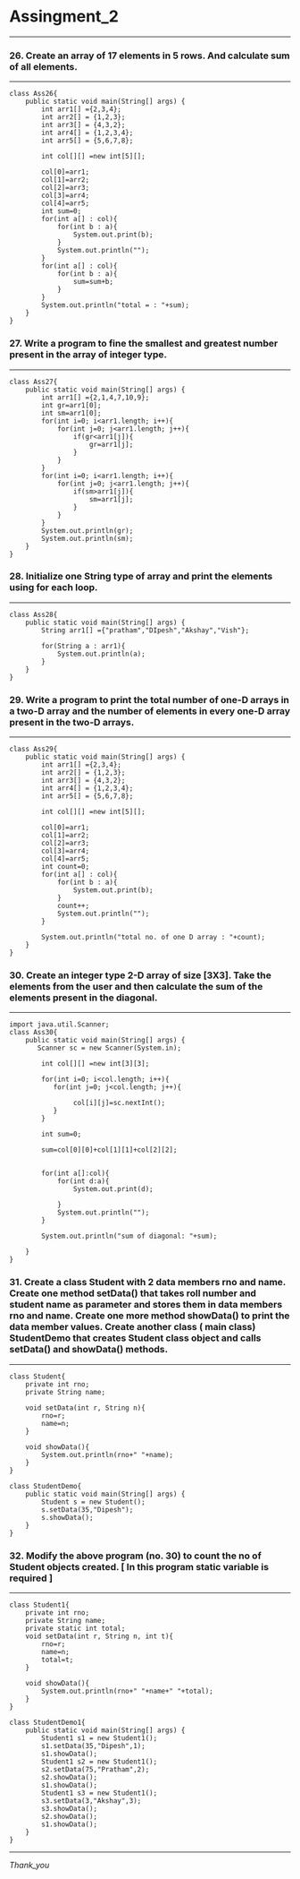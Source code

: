 # Assingment_2

---

### 26.	Create an array of 17 elements in 5 rows.  And calculate sum of all elements.
---

```
class Ass26{
    public static void main(String[] args) {
        int arr1[] ={2,3,4};
        int arr2[] = {1,2,3};
        int arr3[] = {4,3,2};
        int arr4[] = {1,2,3,4};
        int arr5[] = {5,6,7,8};

        int col[][] =new int[5][];

        col[0]=arr1;
        col[1]=arr2;
        col[2]=arr3;
        col[3]=arr4;
        col[4]=arr5;
        int sum=0;
        for(int a[] : col){
            for(int b : a){
                System.out.print(b);
            }
            System.out.println("");
        }
        for(int a[] : col){
            for(int b : a){
                sum=sum+b;
            }     
        }
        System.out.println("total = : "+sum);
    }
}
```
### 27.	Write a program to fine the smallest and greatest number present in the array of integer type.
---

```
class Ass27{
    public static void main(String[] args) {
        int arr1[] ={2,1,4,7,10,9};
        int gr=arr1[0];
        int sm=arr1[0];
        for(int i=0; i<arr1.length; i++){
            for(int j=0; j<arr1.length; j++){
                if(gr<arr1[j]){
                    gr=arr1[j];
                }
            }
        }
        for(int i=0; i<arr1.length; i++){
            for(int j=0; j<arr1.length; j++){
                if(sm>arr1[j]){
                    sm=arr1[j];
                }
            }
        }
        System.out.println(gr);
        System.out.println(sm);
    }       
}
```
### 28.	Initialize one String type of array and print the elements using for each loop.
---

```
class Ass28{
    public static void main(String[] args) {
        String arr1[] ={"pratham","DIpesh","Akshay","Vish"};
        
        for(String a : arr1){
            System.out.println(a);
        }
    }       
}
```
### 29.	Write a program to print the total number of one-D arrays in a two-D array and the number of elements in every one-D array present in the two-D arrays.
---

```
class Ass29{
    public static void main(String[] args) {
        int arr1[] ={2,3,4};
        int arr2[] = {1,2,3};
        int arr3[] = {4,3,2};
        int arr4[] = {1,2,3,4};
        int arr5[] = {5,6,7,8};

        int col[][] =new int[5][];

        col[0]=arr1;
        col[1]=arr2;
        col[2]=arr3;
        col[3]=arr4;
        col[4]=arr5;
        int count=0;
        for(int a[] : col){
            for(int b : a){
                System.out.print(b);
            }
            count++;
            System.out.println("");
        }
        
        System.out.println("total no. of one D array : "+count);
    }
}
```
### 30.	Create an integer type 2-D array of size [3X3]. Take the elements from the user and then calculate the sum of the elements present in the diagonal.
---

```
import java.util.Scanner;
class Ass30{
    public static void main(String[] args) {
       Scanner sc = new Scanner(System.in);

        int col[][] =new int[3][3];
        
        for(int i=0; i<col.length; i++){
           for(int j=0; j<col.length; j++){
                
                col[i][j]=sc.nextInt();
           }
        }

        int sum=0;

        sum=col[0][0]+col[1][1]+col[2][2];


        for(int a[]:col){
            for(int d:a){
                System.out.print(d);

            }
            System.out.println("");
        }

        System.out.println("sum of diagonal: "+sum);
     
    }
}
```
### 31.	Create a class Student with 2 data members rno and name. Create one method setData() that takes roll number and student name as parameter and stores them in data members rno and name. Create one more method showData() to print the data member values. Create another class ( main class) StudentDemo that creates Student class object and calls setData() and showData() methods.
---

```
class Student{
    private int rno;
    private String name;
    
    void setData(int r, String n){
        rno=r;
        name=n;
    }

    void showData(){
        System.out.println(rno+" "+name);
    }
}

class StudentDemo{
    public static void main(String[] args) {
        Student s = new Student();
        s.setData(35,"Dipesh");
        s.showData();
    }
}
```
### 32.	Modify the above program (no. 30) to count the no of Student objects created. [ In this program static variable is required ]
---

```
class Student1{
    private int rno;
    private String name;
    private static int total;
    void setData(int r, String n, int t){
        rno=r;
        name=n;
        total=t;
    }

    void showData(){
        System.out.println(rno+" "+name+" "+total);
    }
}

class StudentDemo1{
    public static void main(String[] args) {
        Student1 s1 = new Student1();
        s1.setData(35,"Dipesh",1);
        s1.showData();
        Student1 s2 = new Student1();
        s2.setData(75,"Pratham",2);
        s2.showData();
        s1.showData();
        Student1 s3 = new Student1();
        s3.setData(3,"Akshay",3);
        s3.showData();
        s2.showData();
        s1.showData();
    }
}
```

---

*Thank_you*